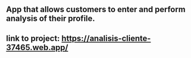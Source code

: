 ## App that allows customers to enter and perform analysis of their profile.
## link to project: https://analisis-cliente-37465.web.app/
